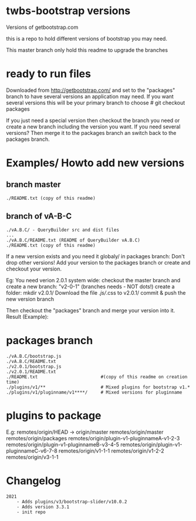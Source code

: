 # twbs-bootstrap versions

Versions of getbootstrap.com

this is a repo to hold different versions of bootstrap you may need.

This master branch only hold this readme to upgrade the branches


# ready to run files
Downloaded from http://getbootstrap.com/ and set to the "packages" branch to 
have several versions an application may need.
If you want several versions this will be your primary branch to choose
    # git checkout packages

If you just need a special version then checkout the branch you need or create
a new branch including the version you want.
If you need several versions? Then merge it to the packages branch an switch
back to the packages branch.



# Examples/ Howto add new versions

## branch master
    ./README.txt (copy of this readme)


## branch of vA-B-C
    ./vA.B.C/ - QueryBuilder src and dist files
    ...
    ./vA.B.C/README.txt (README of QueryBuilder vA.B.C)
    ./README.txt (copy of this readme)


If a new version exists and you need it globaly/ in packages branch:
Don't drop other versions! Add your version to the packages branch or create
and checkout your version.

Eg: You need verion 2.0.1 system wide:
checkout the master branch and create a new branch: "v2-0-1" (branches needs - NOT dots!)
create a folder: mkdir v2.0.1/
Download the file *.js/*.css to v2.0.1/
commit & push the new version branch

Then checkout the "packages" branch and merge your version into it. 
Result (Example):
# packages branch

    ./vA.B.C/bootstrap.js
    ./vA.B.C/README.txt
    ./v2.0.1/bootstrap.js
    ./v2.0.1/README.txt
    ./README.txt                        #(copy of this readme on creation time)
    ./plugins/v1/**                     # Mixed plugins for bootstrap v1.*
    ./plugins/v1/pluginname/v1****/     # Mixed versions for pluginname
    
# plugins to package

E.g:
    remotes/origin/HEAD -> origin/master
    remotes/origin/master
    remotes/origin/packages
    remotes/origin/plugin-v1-pluginnameA-v1-2-3
    remotes/origin/plugin-v1-pluginnameB-v3-4-5
    remotes/origin/plugin-v1-pluginnameC-v6-7-8
    remotes/origin/v1-1-1
    remotes/origin/v1-2-2
    remotes/origin/v3-1-1



# Changelog

    2021
        - Adds plugins/v3/bootstrap-slider/v10.0.2
        - Adds version 3.3.1 
        - init repo

